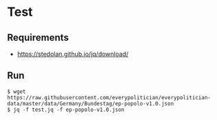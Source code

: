 # Test

## Requirements
   * https://stedolan.github.io/jq/download/ 

## Run

```
$ wget https://raw.githubusercontent.com/everypolitician/everypolitician-data/master/data/Germany/Bundestag/ep-popolo-v1.0.json
$ jq -f test.jq -f ep-popolo-v1.0.json  
```